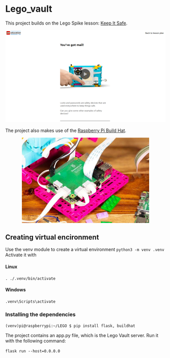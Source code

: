 # Lego_vault
This project builds on the Lego Spike lesson: [Keep It Safe](https://education.lego.com/en-au/lessons/prime-kickstart-a-business/keep-it-safe/). 

![Image of lesson 7 from Lego Education](images/Lesson_7.png "Lego Education's lesson 7")


The project also makes use of the [Raspberry Pi Build Hat](https://www.raspberrypi.com/products/build-hat/).
<p align="center">
  <img src="images/build-hat.jpg" alt="Picture" width="400" style="margin: 0 auto" /></img>
</p>

## Creating virtual encironment
Use the venv module to create a virtual environment
`python3 -m venv .venv`
Activate it with
#### Linux
`. ./.venv/bin/activate`
#### Windows
`.venv\Scripts\activate`

### Installing the dependencies
`(venv)pi@raspberrypi:~/LEGO $ pip install flask, buildhat`

The project contains an app.py file, which is the Lego Vault server. Run it with the following command:

`flask run --host=0.0.0.0`
